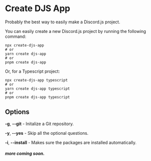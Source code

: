 # Create DJS App

Probably the best way to easily make a Discord.js project.

You can easily create a new Discord.js project by running the following command:

```
npx create-djs-app
# or
yarn create djs-app
# or
pnpm create djs-app
```

Or, for a Typescript project:

```
npx create-djs-app typescript
# or
yarn create djs-app typescript
# or
pnpm create djs-app typescript
```

## Options

**-g**, **--git** - Initalize a Git repository.

**-y**, **--yes** - Skip all the optional questions.

**-i**, **--install** - Makes sure the packages are installed automatically.

##### _more coming soon._

